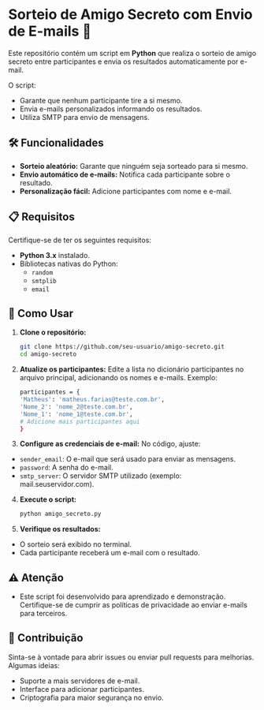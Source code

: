 # Sorteio de Amigo Secreto com Envio de E-mails 🎁

Este repositório contém um script em **Python** que realiza o sorteio de amigo secreto entre participantes e envia os resultados automaticamente por e-mail. 

O script:
- Garante que nenhum participante tire a si mesmo.
- Envia e-mails personalizados informando os resultados.
- Utiliza SMTP para envio de mensagens.

## 🛠 Funcionalidades
- **Sorteio aleatório:** Garante que ninguém seja sorteado para si mesmo.
- **Envio automático de e-mails:** Notifica cada participante sobre o resultado.
- **Personalização fácil:** Adicione participantes com nome e e-mail.

## 📋 Requisitos
Certifique-se de ter os seguintes requisitos:
- **Python 3.x** instalado.
- Bibliotecas nativas do Python:
  - `random`
  - `smtplib`
  - `email`

## 🚀 Como Usar

1. **Clone o repositório:**
   ```bash
   git clone https://github.com/seu-usuario/amigo-secreto.git
   cd amigo-secreto

2. **Atualize os participantes:** Edite a lista no dicionário participantes no arquivo principal, adicionando os nomes e e-mails. Exemplo:
    ```bash
    participantes = {
    'Matheus': 'matheus.farias@teste.com.br',
    'Nome_2': 'nome_2@teste.com.br',
    'Nome_1': 'nome_1@teste.com.br',
    # Adicione mais participantes aqui
    }

3. **Configure as credenciais de e-mail:** No código, ajuste:
- `sender_email`: O e-mail que será usado para enviar as mensagens.
- `password`: A senha do e-mail.
- `smtp_server`: O servidor SMTP utilizado (exemplo: mail.seuservidor.com).

4. **Execute o script:**
   ```bash
   python amigo_secreto.py

5. **Verifique os resultados:**
- O sorteio será exibido no terminal.
- Cada participante receberá um e-mail com o resultado.

## ⚠️ Atenção
- Este script foi desenvolvido para aprendizado e demonstração. Certifique-se de cumprir as políticas de privacidade ao enviar e-mails para terceiros.

## 🌟 Contribuição
Sinta-se à vontade para abrir issues ou enviar pull requests para melhorias. Algumas ideias:
- Suporte a mais servidores de e-mail.
- Interface para adicionar participantes.
- Criptografia para maior segurança no envio.
